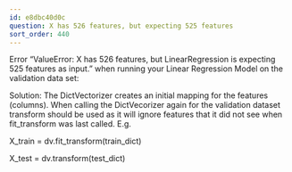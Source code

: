```yaml
---
id: e8dbc40d0c
question: X has 526 features, but expecting 525 features
sort_order: 440
---
```


Error “ValueError: X has 526 features, but LinearRegression is expecting 525 features as input.” when running your Linear Regression Model on the validation data set:

Solution: The DictVectorizer creates an initial mapping for the features (columns). When calling the DictVecorizer again for the validation dataset transform should be used as it will ignore features that it did not see when fit_transform was last called. E.g.

X_train = dv.fit_transform(train_dict)

X_test = dv.transform(test_dict)

